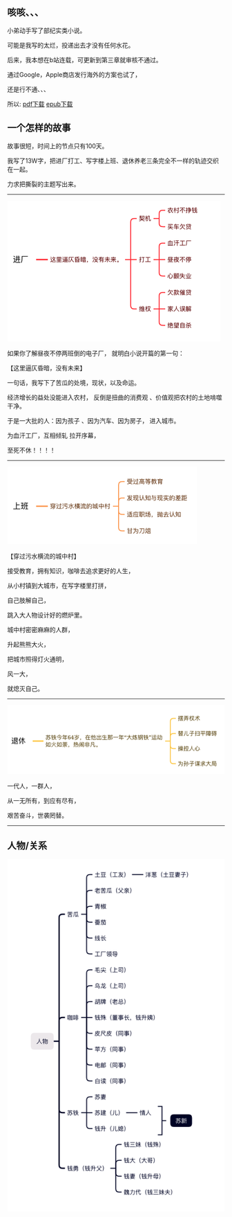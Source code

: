 ## 咳咳、、、

小弟动手写了部纪实类小说。

可能是我写的太烂，投递出去才没有任何水花。

后来，我本想在b站连载，可更新到第三章就审核不通过。

通过Google，Apple商店发行海外的方案也试了，

还是行不通、、、

所以: [pdf下载](https://github.com/Hezhong123/Everything-Without-End/raw/main/%E4%BC%A4%E4%BA%BA%E5%BF%83%E8%82%9D.pdf)
[epub下载](https://github.com/Hezhong123/Everything-Without-End/raw/main/%E4%BC%A4%E4%BA%BA%E5%BF%83%E8%82%9D.epub)

## 一个怎样的故事

故事很短，时间上的节点只有100天。

我写了13W字，把进厂打工、写字楼上班、退休养老三条完全不一样的轨迹交织在一起。

力求把撕裂的主题写出来。

***

![苦瓜](https://github.com/Hezhong123/Everything-Without-End/blob/main/kugua.png)

如果你了解昼夜不停两班倒的电子厂， 就明白小说开篇的第一句：

【这里逼仄昏暗，没有未来】

一句话，我写下了苦瓜的处境，现状，以及命运。

经济增长的益处没能进入农村， 反倒是扭曲的消费观 、价值观把农村的土地啃噬干净。

于是一大批的人：因为孩子 、因为汽车、因为房子， 进入城市。

为血汗工厂，互相倾轧 拉开序幕，

至死不休！！！！

*** 
![咖啡](https://github.com/Hezhong123/Everything-Without-End/blob/main/kafei.png)

【穿过污水横流的城中村】

接受教育，拥有知识，咖啡去追求更好的人生，

从小村镇到大城市，在写字楼里打拼，

自己肢解自己，

跳入大人物设计好的燃炉里。

城中村密密麻麻的人群，

升起熊熊大火，

把城市照得灯火通明，

风一大，

就熄灭自己。

***
![苏铁](https://github.com/Hezhong123/Everything-Without-End/blob/main/su.png)

一代人，一群人，

从一无所有，到应有尽有，

艰苦奋斗，世袭罔替。

*** 

## 人物/关系

![人物](https://github.com/Hezhong123/Everything-Without-End/blob/main/role.png)





















